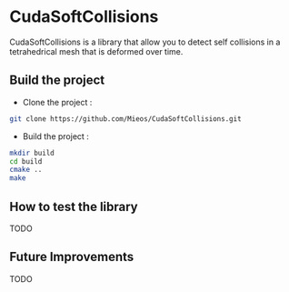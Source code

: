 # CudaSoftCollisions
CudaSoftCollisions is a library that allow you to detect self collisions in a tetrahedrical mesh that is deformed over time.

## Build the project
* Clone the project :
```bash
git clone https://github.com/Mieos/CudaSoftCollisions.git
```
* Build the project :
```bash
mkdir build 
cd build
cmake ..
make
```

## How to test the library
TODO

## Future Improvements
TODO
